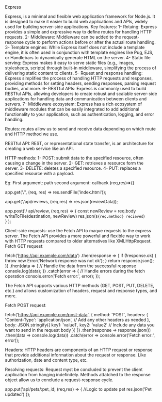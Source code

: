 Express

Express, is a minimal and flexible web application framework for Node.js. It is designed to make it easier to build web applications and APIs, widely used for building server-side applications.
Key features:
1- Rotuing: Express provides a simple and expressive way to define routes for handling HTTP requests.
2- Middleware: Middleware can be added to the request-response cycle to perform actions before or after the actual route handling.
3- Template engines:  While Express itself does not include a template engine, it is often used in conjunction with template engines like Pug, EJS, or Handlebars to dynamically generate HTML on the server.
4- Static file serving: Express makes it easy to serve static files (e.g., images, stylesheets, scripts) through built-in middleware, simplifying the process of delivering static content to clients.
5- Rquest and response handling: Express simplifies the process of handling HTTP requests and responses, providing methods for setting headers, sending responses, parsing request bodies, and more.
6- RESTful APIs: Express is commonly used to build RESTful APIs, allowing developers to create robust and scalable server-side applications for handling data and communication between clients and servers.
7- Middleware ecosystem:  Express has a rich ecosystem of middleware modules that can be easily integrated to add additional functionality to your application, such as authentication, logging, and error handling.

Routes: routes allow us to send and receive data depending on which route and HTTP method we use.

RESTful API: REST, or representational state transfer, is an architecture for creating a web service like an API.

HTTP methods: 
1- POST: submit data to the specified resource, often causing a change in the server.
2- GET: retrieves a resource form the server.
3- DELETE: deletes a specified resource. 
4- PUT: replaces a specified resource with a payload. 

Eg: 
First argument: path
second argument: callback (req,res)=>{}

app.get('/', (req, res) => 
res.sendFile('index.html'));

app.get('/api/reviews, (req,res) =>
res.json(reviewData));

app.post('/ api/review, (req,res) => 
    {
        const newReview = req.body
        writeToFile(destination, newReview)
        res.json(`${req.method} recieved`)   
    }
);

Client-side requests: use the Fetch API to maque requests to the express server.
The Fetch API provides a more powerful and flexible way to work with HTTP requests compared to older alternatives like XMLHttpRequest.
Fetch GET request:

fetch('https://api.example.com/data')
  .then(response => {
    if (!response.ok) {
      throw new Error('Network response was not ok');
    }
    return response.json();
  })
  .then(data => {
    // Handle the data from the successful response
    console.log(data);
  })
  .catch(error => {
    // Handle errors during the fetch operation
    console.error('Fetch error:', error);
  });

The Fetch API supports various HTTP methods (GET, POST, PUT, DELETE, etc.) and allows customization of headers, request and response types, and more.

Fetch POST request: 

fetch('https://api.example.com/post-data', {
  method: 'POST',
  headers: {
    'Content-Type': 'application/json',
    // Add any other headers as needed
  },
  body: JSON.stringify({
    key1: 'value1',
    key2: 'value2'
    // Include any data you want to send in the request body
  })
})
  .then(response => response.json())
  .then(data => console.log(data))
  .catch(error => console.error('Fetch error:', error));

Headers: HTTP headers are components of an HTTP request or response that provide additional information about the request or response.
Like authorization, date and content type, etc. 

Resolving requests: 
Request myst be concluded to prevent the client application from hanging indefinitely. 
Methods attatched to the response object allow us to conclude a request-response cycle. 

app.put('api/pets/:pet_id, (req,res) => {
    //Logic to update pet
    res.json('Pet updated')
});